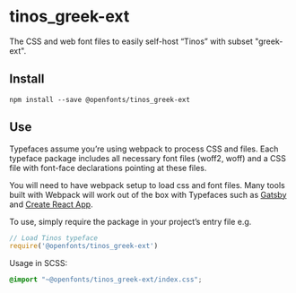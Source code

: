 
# tinos_greek-ext

The CSS and web font files to easily self-host “Tinos” with subset "greek-ext".

## Install

`npm install --save @openfonts/tinos_greek-ext`

## Use

Typefaces assume you’re using webpack to process CSS and files. Each typeface
package includes all necessary font files (woff2, woff) and a CSS file with
font-face declarations pointing at these files.

You will need to have webpack setup to load css and font files. Many tools built
with Webpack will work out of the box with Typefaces such as [Gatsby](https://github.com/gatsbyjs/gatsby)
and [Create React App](https://github.com/facebookincubator/create-react-app).

To use, simply require the package in your project’s entry file e.g.

```javascript
// Load Tinos typeface
require('@openfonts/tinos_greek-ext')
```

Usage in SCSS:
```scss
@import "~@openfonts/tinos_greek-ext/index.css";
```
